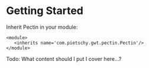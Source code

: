 # Getting Started #
Inherit Pectin in your module:
```
<module>
   <inherits name='com.pietschy.gwt.pectin.Pectin'/>
</module>
```


Todo:  What content should I put I cover here...?